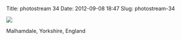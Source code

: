Title: photostream 34
Date: 2012-09-08 18:47
Slug: photostream-34

[![](http://martinfowler.com/photos/34.jpg)](http://martinfowler.com/photos/34.html)

</p>

</p>

Malhamdale, Yorkshire, England

</p>

